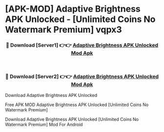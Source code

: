 # [APK-MOD] Adaptive Brightness APK Unlocked - [Unlimited Coins No Watermark Premium] vqpx3



<div align="center">
<h3>🔴 Download [Server1] 👉👉 <a href="https://momento.my/?title=Adaptive_Brightness_APK_Unlocked">Adaptive Brightness APK Unlocked Mod Apk</a></h3><br>

<h3>🔴 Download [Server2] 👉👉 <a href="https://momento.my/?title=Adaptive_Brightness_APK_Unlocked">Adaptive Brightness APK Unlocked Mod Apk</a></h3>
</div>



Download Adaptive Brightness APK Unlocked 

Free APK MOD Adaptive Brightness APK Unlocked [Unlimited Coins No Watermark Premium]

Download Adaptive Brightness APK Unlocked [Unlimited Coins No Watermark Premium] Mod For Android
